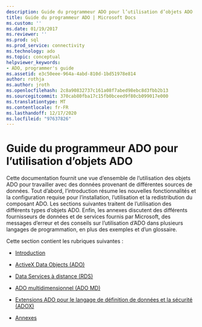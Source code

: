 ```yaml
---
description: Guide du programmeur ADO pour l’utilisation d’objets ADO
title: Guide du programmeur ADO | Microsoft Docs
ms.custom: ''
ms.date: 01/19/2017
ms.reviewer: ''
ms.prod: sql
ms.prod_service: connectivity
ms.technology: ado
ms.topic: conceptual
helpviewer_keywords:
- ADO, programmer's guide
ms.assetid: e3c50eee-964a-4abd-810d-1bd51978e814
author: rothja
ms.author: jroth
ms.openlocfilehash: 2c8a90832737c161a08f7abed98ebc8d3fbb2b13
ms.sourcegitcommit: 370cab80fba17c15fb0bceed9f80cb099017e000
ms.translationtype: MT
ms.contentlocale: fr-FR
ms.lasthandoff: 12/17/2020
ms.locfileid: "97637826"
---
```

# <a name="ado-programmers-guide-for-using-ado-objects"></a>Guide du programmeur ADO pour l’utilisation d’objets ADO
Cette documentation fournit une vue d’ensemble de l’utilisation des objets ADO pour travailler avec des données provenant de différentes sources de données. Tout d’abord, l’introduction résume les nouvelles fonctionnalités et la configuration requise pour l’installation, l’utilisation et la redistribution du composant ADO. Les sections suivantes traitent de l’utilisation des différents types d’objets ADO. Enfin, les annexes discutent des différents fournisseurs de données et de services fournis par Microsoft, des messages d’erreur et des conseils sur l’utilisation d’ADO dans plusieurs langages de programmation, en plus des exemples et d’un glossaire.

 Cette section contient les rubriques suivantes :

-   [Introduction](./ado-introduction.md)

-   [ActiveX Data Objects (ADO)](./data/ado-fundamentals.md)

-   [Data Services à distance (RDS)](./remote-data-service/remote-data-service-rds.md)

-   [ADO multidimensionnel (ADO MD)](./multidimensional/ado-multidimensional-ado-md.md)

-   [Extensions ADO pour le langage de définition de données et la sécurité (ADOX)](./extensions/ado-extensions-for-data-definition-language-and-security-adox.md)

-   [Annexes](./appendixes/appendix-a-providers.md)

